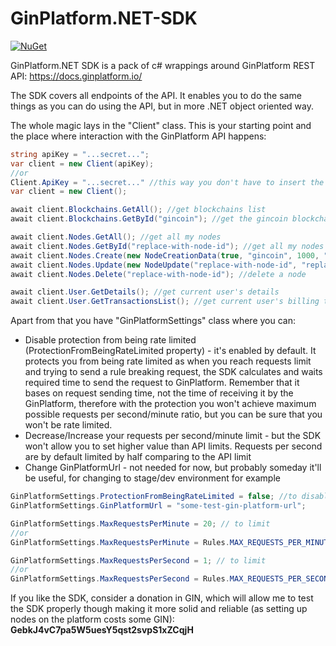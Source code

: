 # GinPlatform.NET-SDK

[![NuGet](https://img.shields.io/nuget/v/GinPlatform.NET-SDK.svg)](https://www.nuget.org/packages/GinPlatform.NET-SDK/)

GinPlatform.NET SDK is a pack of c# wrappings around GinPlatform REST API: https://docs.ginplatform.io/

The SDK covers all endpoints of the API. It enables you to do the same things as you can do using the API, but in more .NET object oriented way.

The whole magic lays in the "Client" class. This is your starting point and the place where interaction with the GinPlatform API happens:

```C#
string apiKey = "...secret...";
var client = new Client(apiKey);
//or
Client.ApiKey = "...secret..." //this way you don't have to insert the ApiKey explicitly, the ApiKey is going to be provided automatically to every 'Client' instance
var client = new Client();

await client.Blockchains.GetAll(); //get blockchains list
await client.Blockchains.GetById("gincoin"); //get the gincoin blockchain

await client.Nodes.GetAll(); //get all my nodes
await client.Nodes.GetById("replace-with-node-id"); //get all my nodes
await client.Nodes.Create(new NodeCreationData(true, "gincoin", 1000, "tx-id-here", null));
await client.Nodes.Update(new NodeUpdate("replace-with-node-id", "replace-with-node-name", new Dictionary<string, string>() { { "key1", "value1" } })); //update a node
await client.Nodes.Delete("replace-with-node-id"); //delete a node

await client.User.GetDetails(); //get current user's details
await client.User.GetTransactionsList(); //get current user's billing transactions
```
  
Apart from that you have "GinPlatformSettings" class where you can:
  - Disable protection from being rate limited (ProtectionFromBeingRateLimited property) - it's enabled by default. It protects you from being rate limited as when you reach requests limit and trying to send a rule breaking request, the SDK calculates and waits required time to send the request to GinPlatform. Remember that it bases on request sending time, not the time of receiving it by the GinPlatform, therefore with the protection you won't achieve maximum possible requests per second/minute ratio, but you can be sure that you won't be rate limited.
  - Decrease/Increase your requests per second/minute limit - but the SDK won't allow you to set higher value than API limits. Requests per second are by default limited by half comparing to the API limit
  - Change GinPlatformUrl - not needed for now, but probably someday it'll be useful, for changing to stage/dev environment for example

```c#
GinPlatformSettings.ProtectionFromBeingRateLimited = false; //to disable protection - definitely not recommended
GinPlatformSettings.GinPlatformUrl = "some-test-gin-platform-url";

GinPlatformSettings.MaxRequestsPerMinute = 20; // to limit
//or
GinPlatformSettings.MaxRequestsPerMinute = Rules.MAX_REQUESTS_PER_MINUTE_API_THRESHOLD; // to set max performance per minute

GinPlatformSettings.MaxRequestsPerSecond = 1; // to limit
//or
GinPlatformSettings.MaxRequestsPerSecond = Rules.MAX_REQUESTS_PER_SECOND_API_THRESHOLD; // to set max performance per second
```

If you like the SDK, consider a donation in GIN, which will allow me to test the SDK properly though making it more solid and reliable (as setting up nodes on the platform costs some GIN): <b>GebkJ4vC7pa5W5uesY5qst2svpS1xZCqjH</b>
